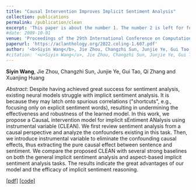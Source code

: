 ```yaml
---
title: "Causal Intervention Improves Implicit Sentiment Analysis"
collection: publications
permalink: /publication/clean
excerpt: 'This paper is about the number 1. The number 2 is left for future work.'
#date: 2009-10-01
venue: 'Proceedings of the 29th International Conference on Computational Linguistics (COLING 2022)'
paperurl: 'https://aclanthology.org/2022.coling-1.607.pdf'
author: '<b>Siyin Wang</b>, Jie Zhou, Changzhi Sun, Junjie Ye, Gui Tao, Qi Zhang and Xuanjing Huang'
#citation: '<u>Siyin Wang</u>, Jie Zhou, Changzhi Sun, Junjie Ye, Gui Tao, Qi Zhang, Xuanjing Huang. (2009). &quot;Paper Title Number 1.&quot; <i>Journal 1</i>. 1(1).'
---
```

**Siyin Wang**, Jie Zhou, Changzhi Sun, Junjie Ye, Gui Tao, Qi Zhang and Xuanjing Huang

*Abstract*: Despite having achieved great success for sentiment analysis, existing neural models struggle with implicit sentiment analysis. It is because they may latch onto spurious correlations ("shortcuts", e.g., focusing only on explicit sentiment words), resulting in undermining the effectiveness and robustness of the learned model. In this work, we propose a CausaL intervention model for implicit sEntiment ANalysis using instrumental variable (CLEAN). We first review sentiment analysis from a causal perspective and analyze the confounders existing in this task. Then, we introduce instrumental variable to eliminate the confounding causal effects, thus extracting the pure causal effect between sentence and sentiment. We compare the proposed CLEAN with several strong baselines on both the general implicit sentiment analysis and aspect-based implicit sentiment analysis tasks. The results indicate the great advantages of our model and the efficacy of implicit sentiment reasoning.

[[pdf]](https://aclanthology.org/2022.coling-1.607.pdf) [[code]](https://github.com/sinwang20/CLEAN)

